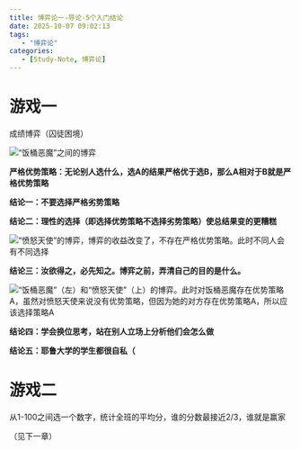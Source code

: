 ```yaml
---
title: 博弈论一-导论-5个入门结论
date: 2025-10-07 09:02:13
tags: 
   - "博弈论"
categories:
   - [Study-Note, 博弈论]
---
```



# 游戏一

成绩博弈（囚徒困境）

![“饭桶恶魔”之间的博弈](images/diagram.png)

**严格优势策略：无论别人选什么，选A的结果严格优于选B，那么A相对于B就是严格优势策略**

**结论一：不要选择严格劣势策略**

**结论二：理性的选择（即选择优势策略不选择劣势策略）使总结果变的更糟糕**

![“愤怒天使”的博弈，博弈的收益改变了，不存在严格优势策略。此时不同人会有不同选择](images/diagram-1.png)

**结论三：汝欲得之，必先知之。博弈之前，弄清自己的目的是什么。**





![“饭桶恶魔”（左）和“愤怒天使”（上）的博弈。此时对饭桶恶魔存在优势策略A，虽然对愤怒天使来说没有优势策略，但因为她的对方存在优势策略A，所以应该选择策略A](images/diagram-2.png)

**结论四：学会换位思考，站在别人立场上分析他们会怎么做**

**结论五：耶鲁大学的学生都很自私（**

# 游戏二

从1-100之间选一个数字，统计全班的平均分，谁的分数最接近2/3，谁就是赢家

（见下一章）